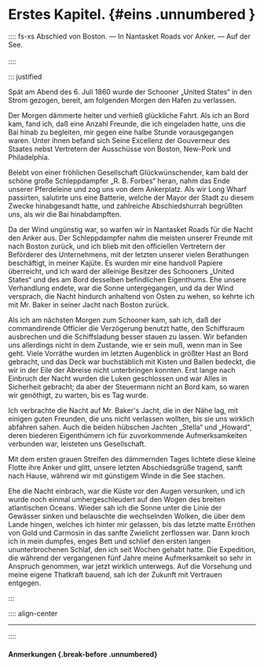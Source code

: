 # Erstes Kapitel. {#eins .unnumbered }

:::: fs-xs
Abschied von Boston. — In Nantasket Roads vor Anker. — Auf der See.<br /><br />
::::

::: justified

Spät am Abend des 6. Juli 1860 wurde der Schooner „United States“ in den Strom
gezogen, bereit, am folgenden Morgen den Hafen zu verlassen.

Der Morgen dämmerte heiter und verhieß glückliche Fahrt. Als ich an Bord kam,
fand ich, daß eine Anzahl Freunde, die ich eingeladen hatte, uns die Bai hinab
zu begleiten, mir gegen eine halbe Stunde vorausgegangen waren. Unter ihnen
befand sich Seine Excellenz der Gouverneur des Staates nebst Vertretern der
Ausschüsse von Boston, New-Pork und Philadelphia.

Belebt von einer fröhlichen Gesellschaft Glückwünschender, kam bald der schöne
große Schleppdampfer „R. B. Forbes“ heran, nahm das Ende unserer Pferdeleine und
zog uns von dem Ankerplatz. Als wir Long Wharf passirten, salutirte uns eine
Batterie, welche der Mayor der Stadt zu diesem Zwecke hinabgesandt hatte, und
zahlreiche Abschiedshurrah begrüßten uns, als wir die Bai hinabdampften.

Da der Wind ungünstig war, so warfen wir in Nantasket Roads für die Nacht den
Anker aus. Der Schleppdampfer nahm die meisten unserer Freunde mit nach Boston
zurück, und ich blieb mit den officiellen Vertretern der Beförderer des
Unternehmens, mit der letzten unserer vielen Berathungen beschäftigt, in meiner
Kajüte. Es wurden mir eine handvoll Papiere überreicht, und ich ward der
alleinige Besitzer des Schooners „United States“ und des am Bord desselben
befindlichen Eigenthums. Ehe unsere Verhandlung endete, war die Sonne
untergegangen, und da der Wind versprach, die Nacht hindurch anhaltend von Osten
zu wehen, so kehrte ich mit Mr. Baker in seiner Jacht nach Boston zurück.

Als ich am nächsten Morgen zum Schooner kam, sah ich, daß der commandirende
Officier die Verzögerung benutzt hatte, den Schiffsraum ausbrechen und die
Schiffsladung besser stauen zu lassen. Wir befanden uns allerdings nicht in dem
Zustande, wie er sein muß, wenn man in See geht. Viele Vorräthe wurden im
letzten Augenblick in größter Hast an Bord gebracht, und das Deck war
buchstäblich mit Kisten und Ballen bedeckt, die wir in der Eile der Abreise
nicht unterbringen konnten. Erst lange nach Einbruch der Nacht wurden die Luken
geschlossen und war Alles in Sicherheit gebracht; da aber der Steuermann nicht
an Bord kam, so waren wir genöthigt, zu warten, bis es Tag wurde.

Ich verbrachte die Nacht auf Mr. Baker's Jacht, die in der Nähe lag, mit einigen
guten Freunden, die uns nicht verlassen wollten, bis sie uns wirklich abfahren
sahen. Auch die beiden hübschen Jachten „Stella“ und „Howard“, deren biederen
Eigenthümern ich für zuvorkommende Aufmerksamkeiten verbunden war, leisteten uns
Gesellschaft.

Mit dem ersten grauen Streifen des dämmernden Tages lichtete diese kleine Flotte
ihre Anker und glitt, unsere letzten Abschiedsgrüße tragend, sanft nach Hause,
während wir mit günstigem Winde in die See stachen.

Ehe die Nacht einbrach, war die Küste vor den Augen versunken, und ich wurde
noch einmal umhergeschleudert auf den Wogen des breiten atlantischen Oceans.
Wieder sah ich die Sonne unter die Linie der Gewässer sinken und belauschte die
wechselnden Wolken, die über dem Lande hingen, welches ich hinter mir gelassen,
bis das letzte matte Erröthen von Gold und Carmosin in das sanfte Zwielicht
zerflossen war. Dann kroch ich in mein dumpfes, enges Bett und schlief den
ersten langen ununterbrochenen Schlaf, den ich seit Wochen gehabt hatte. Die
Expedition, die während der vergangenen fünf Jahre meine Aufmerksamkeit so sehr
in Anspruch genommen, war jetzt wirklich unterwegs. Auf die Vorsehung und meine
eigene Thatkraft bauend, sah ich der Zukunft mit Vertrauen entgegen.

:::

:::: align-center
****
::::


#### **Anmerkungen** {.break-before .unnumbered}
